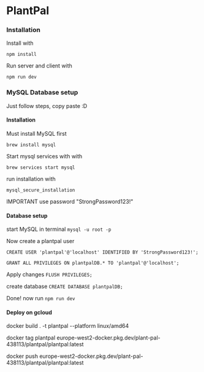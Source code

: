 # PlantPal

### Installation

Install with

`npm install`

Run server and client with

`npm run dev`

### MySQL Database setup

Just follow steps, copy paste :D

#### Installation
Must install MySQL first

`brew install mysql`

Start mysql services with with

`brew services start mysql`

run installation with

`mysql_secure_installation`

IMPORTANT use password "StrongPassword123!"

#### Database setup

start MySQL in terminal `mysql -u root -p`

Now create a plantpal user

`CREATE USER 'plantpal'@'localhost' IDENTIFIED BY 'StrongPassword123!';`

`GRANT ALL PRIVILEGES ON plantpalDB.* TO 'plantpal'@'localhost';`

Apply changes
`FLUSH PRIVILEGES;`

create database `CREATE DATABASE plantpalDB;`

Done! now run `npm run dev`


#### Deploy on gcloud


docker build . -t plantpal --platform linux/amd64

docker tag plantpal europe-west2-docker.pkg.dev/plant-pal-438113/plantpal/plantpal:latest

docker push europe-west2-docker.pkg.dev/plant-pal-438113/plantpal/plantpal:latest        